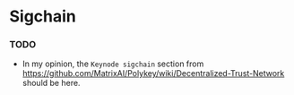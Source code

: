 # Sigchain

### TODO

- In my opinion, the `Keynode sigchain` section from https://github.com/MatrixAI/Polykey/wiki/Decentralized-Trust-Network should be here.
